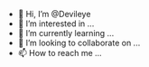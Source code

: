 - 👋 Hi, I’m @Devileye
- 👀 I’m interested in ...
- 🌱 I’m currently learning ...
- 💞️ I’m looking to collaborate on ...
- 📫 How to reach me ...

<!---
Devileyen/Devileyen is a ✨ special ✨ repository because its `README.md` (this file) appears on your GitHub profile.
You can click the Preview link to take a look at your changes.
--->

